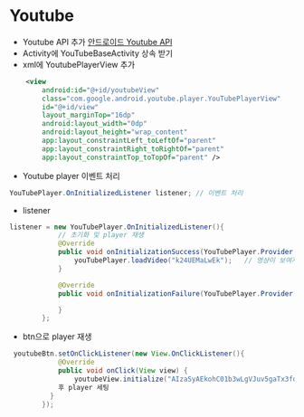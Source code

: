 # Youtube

- Youtube API 추가 [안드로이드 Youtube API](https://developers.google.com/youtube/android/player/downloads/?hl=ko)
- Activity에 YouTubeBaseActivity 상속 받기
- xml에 YoutubePlayerView 추가 
```xml
    <view
        android:id="@+id/youtubeView"
        class="com.google.android.youtube.player.YouTubePlayerView"
        id="@+id/view"
        layout_marginTop="16dp"
        android:layout_width="0dp"
        android:layout_height="wrap_content"
        app:layout_constraintLeft_toLeftOf="parent"
        app:layout_constraintRight_toRightOf="parent"
        app:layout_constraintTop_toTopOf="parent" />
```
- Youtube player 이벤트 처리
```java
YouTubePlayer.OnInitializedListener listener; // 이벤트 처리
```
- listener
```java
listener = new YouTubePlayer.OnInitializedListener(){
            // 초기화 및 player 재생 
            @Override
            public void onInitializationSuccess(YouTubePlayer.Provider provider, YouTubePlayer youTubePlayer, boolean b) {
                youTubePlayer.loadVideo("k24UEMaLwEk");   // 영상이 보여지도록 함  ,("")에는 재생시킬 영상의 아이디(https://www.youtube.com/watch?v=k24UEMaLwEk)
            }

            @Override
            public void onInitializationFailure(YouTubePlayer.Provider provider, YouTubeInitializationResult youTubeInitializationResult) {

            }
        };
```
- btn으로 player 재생 
```java
 youtubeBtn.setOnClickListener(new View.OnClickListener(){
            @Override
            public void onClick(View view) {
                youtubeView.initialize("AIzaSyAEkohC01b3wLgVJuv5gaTx3fd5JYgB8_4",listener);   // 키 값 넣어줌, 초기화
            후 player 세팅
          }
        });
```
